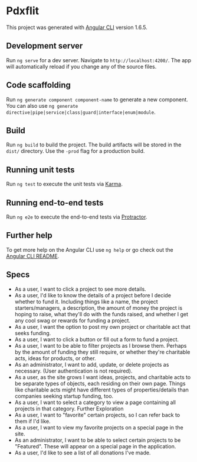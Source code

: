 # Pdxflit

This project was generated with [Angular CLI](https://github.com/angular/angular-cli) version 1.6.5.

## Development server

Run `ng serve` for a dev server. Navigate to `http://localhost:4200/`. The app will automatically reload if you change any of the source files.

## Code scaffolding

Run `ng generate component component-name` to generate a new component. You can also use `ng generate directive|pipe|service|class|guard|interface|enum|module`.

## Build

Run `ng build` to build the project. The build artifacts will be stored in the `dist/` directory. Use the `-prod` flag for a production build.

## Running unit tests

Run `ng test` to execute the unit tests via [Karma](https://karma-runner.github.io).

## Running end-to-end tests

Run `ng e2e` to execute the end-to-end tests via [Protractor](http://www.protractortest.org/).

## Further help

To get more help on the Angular CLI use `ng help` or go check out the [Angular CLI README](https://github.com/angular/angular-cli/blob/master/README.md).

## Specs
* As a user, I want to click a project to see more details.
* As a user, I'd like to know the details of a project before I decide whether to fund it. Including things like a name, the project starters/managers, a description, the amount of money the project is hoping to raise, what they'll do with the funds raised, and whether I get any cool swag or rewards for funding a project.
* As a user, I want the option to post my own project or charitable act that seeks funding.
* As a user, I want to click a button or fill out a form to fund a project.
* As a user, I want to be able to filter projects as I browse them. Perhaps by the amount of funding they still require, or whether they're charitable acts, ideas for products, or other.
* As an administrator, I want to add, update, or delete projects as necessary. (User authentication is not required).
* As a user, as the site grows I want ideas, projects, and charitable acts to be separate types of objects, each residing on their own page. Things like charitable acts might have different types of properties/details than companies seeking startup funding, too.
* As a user, I want to select a category to view a page containing all projects in that category.
Further Exploration
* As a user, I want to "favorite" certain projects, so I can refer back to them if I'd like.
* As a user, I want to view my favorite projects on a special page in the site.
* As an administrator, I want to be able to select certain projects to be "Featured". These will appear on a special page in the application.
* As a user, I'd like to see a list of all donations I've made.
